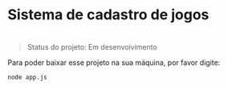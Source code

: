 # Sistema de cadastro de jogos<h1>

> Status do projeto: Em desenvoivimento

Para poder baixar esse projeto na sua máquina, por favor digite:

```
node app.js
```
